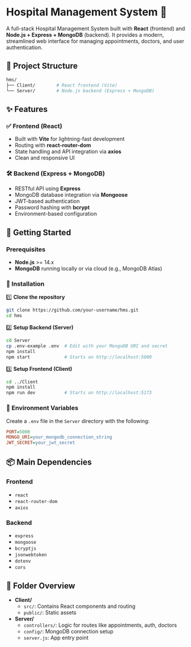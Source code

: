 # Hospital Management System 🏥

A full-stack Hospital Management System built with **React** (frontend) and **Node.js + Express + MongoDB** (backend). It provides a modern, streamlined web interface for managing appointments, doctors, and user authentication.

## 📁 Project Structure
```bash
hms/
├── Client/        # React frontend (Vite)
└── Server/        # Node.js backend (Express + MongoDB)
```

## ✨ Features

### ✅ Frontend (React)
- Built with **Vite** for lightning-fast development
- Routing with **react-router-dom**
- State handling and API integration via **axios**
- Clean and responsive UI

### 🛠 Backend (Express + MongoDB)
- RESTful API using **Express**
- MongoDB database integration via **Mongoose**
- JWT-based authentication
- Password hashing with **bcrypt**
- Environment-based configuration

## 🚀 Getting Started

### Prerequisites
- **Node.js** >= 14.x
- **MongoDB** running locally or via cloud (e.g., MongoDB Atlas)

### 🔧 Installation

1️⃣ **Clone the repository**
```bash
git clone https://github.com/your-username/hms.git
cd hms
```

2️⃣ **Setup Backend (Server)**
```bash
cd Server
cp .env-example .env  # Edit with your MongoDB URI and secret
npm install
npm start             # Starts on http://localhost:5000
```

3️⃣ **Setup Frontend (Client)**
```bash
cd ../Client
npm install
npm run dev           # Starts on http://localhost:5173
```

### 🔐 Environment Variables
Create a `.env` file in the `Server` directory with the following:
```ini
PORT=5000
MONGO_URI=your_mongodb_connection_string
JWT_SECRET=your_jwt_secret
```

## 📦 Main Dependencies

### Frontend
- `react`
- `react-router-dom`
- `axios`

### Backend
- `express`
- `mongoose`
- `bcryptjs`
- `jsonwebtoken`
- `dotenv`
- `cors`

## 📂 Folder Overview
- **Client/**
  - `src/`: Contains React components and routing
  - `public/`: Static assets
- **Server/**
  - `controllers/`: Logic for routes like appointments, auth, doctors
  - `config/`: MongoDB connection setup
  - `server.js`: App entry point